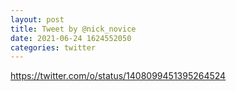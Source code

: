 ```yaml
--- 
layout: post 
title: Tweet by @nick_novice 
date: 2021-06-24 1624552050 
categories: twitter 
--- 
```

https://twitter.com/o/status/1408099451395264524